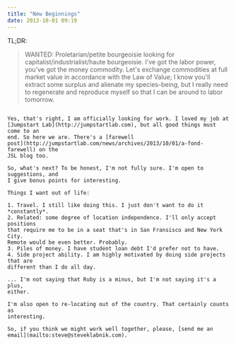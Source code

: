 ```yaml
---
title: "New Beginnings"
date: 2013-10-01 09:19
---
```


TL;DR:

> WANTED: Proletarian/petite bourgeoisie looking for
> capitalist/industrialist/haute bourgeoisie. I've got the labor power, you've
> got the money commodity. Let's exchange commodities at full market value in
> accordance with the Law of Value; I know you'll extract some surplus and
> alienate my species-being, but I really need to regenerate and reproduce myself
> so that I can be around to labor tomorrow.
```

Yes, that's right, I am officially looking for work. I loved my job at
[Jumpstart Lab](http://jumpstartlab.com), but all good things must come to an
end. So here we are. There's a [farewell
post](http://jumpstartlab.com/news/archives/2013/10/01/a-fond-farewell) on the
JSL blog too.

So, what's next? To be honest, I'm not fully sure. I'm open to suggestions, and
I give bonus points for interesting.

Things I want out of life:

1. Travel. I still like doing this. I just don't want to do it *constantly*.
2. Related: some degree of location independence. I'll only accept positions
that require me to be in a seat that's in San Fransisco and New York City.
Remote would be even better. Probably.
3. Piles of money. I have student loan debt I'd prefer not to have.
4. Side project ability. I am highly motivated by doing side projects that are
different than I do all day.

... I'm not saying that Ruby is a minus, but I'm not saying it's a plus,
either.

I'm also open to re-locating out of the country. That certainly counts as
interesting.

So, if you think we might work well together, please, [send me an
email](mailto:steve@steveklabnik.com).
